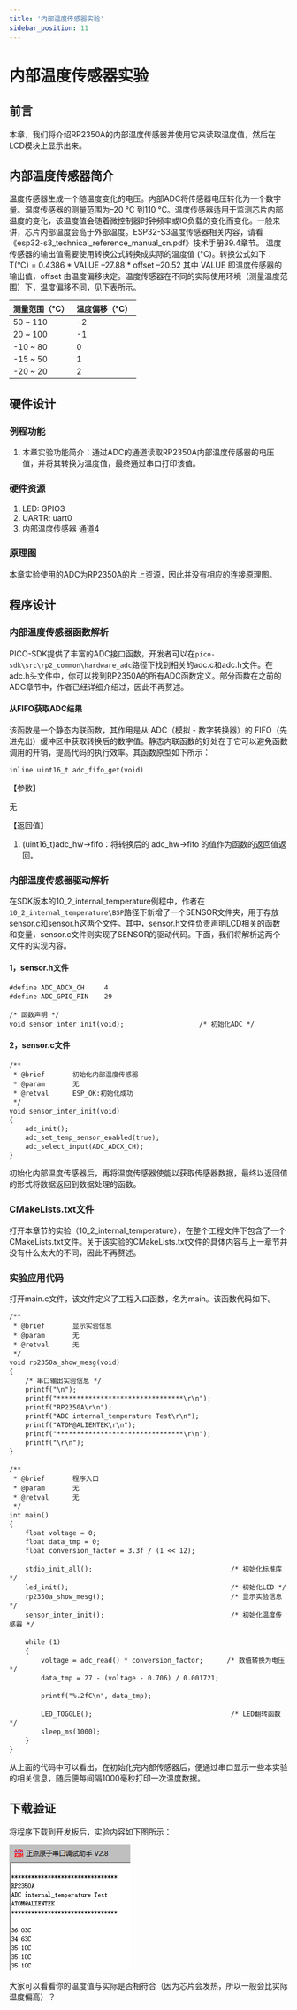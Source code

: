 ```yaml
---
title: '内部温度传感器实验'
sidebar_position: 11
---
```


# 内部温度传感器实验

## 前言

本章，我们将介绍RP2350A的内部温度传感器并使用它来读取温度值，然后在LCD模块上显示出来。

## 内部温度传感器简介

温度传感器生成一个随温度变化的电压。内部ADC将传感器电压转化为一个数字量。温度传感器的测量范围为–20 °C 到110 °C。温度传感器适用于监测芯片内部温度的变化，该温度值会随着微控制器时钟频率或IO负载的变化而变化。一般来讲，芯片内部温度会高于外部温度。ESP32-S3温度传感器相关内容，请看《esp32-s3_technical_reference_manual_cn.pdf》技术手册39.4章节。
温度传感器的输出值需要使用转换公式转换成实际的温度值 (°C)。转换公式如下：
T(°C) = 0.4386 * VALUE –27.88 * offset –20.52
其中 VALUE 即温度传感器的输出值，offset 由温度偏移决定。温度传感器在不同的实际使用环境（测量温度范围）下，温度偏移不同，见下表所示。

测量范围（°C）  | 温度偏移（°C）
--------------|-------------
50 ~ 110      | -2
20 ~ 100      | -1
-10 ~ 80      |  0
-15 ~ 50      |  1
-20 ~ 20      |  2

## 硬件设计

### 例程功能

1. 本章实验功能简介：通过ADC的通道读取RP2350A内部温度传感器的电压值，并将其转换为温度值，最终通过串口打印该值。

### 硬件资源

1. LED:
	GPIO3
2. UARTR:
	uart0
3. 内部温度传感器
	通道4

### 原理图

本章实验使用的ADC为RP2350A的片上资源，因此并没有相应的连接原理图。

## 程序设计

### 内部温度传感器函数解析

PICO-SDK提供了丰富的ADC接口函数，开发者可以在```pico-sdk\src\rp2_common\hardware_adc```路径下找到相关的adc.c和adc.h文件。在adc.h头文件中，你可以找到RP2350A的所有ADC函数定义。部分函数在之前的ADC章节中，作者已经详细介绍过，因此不再赘述。

#### 从FIFO获取ADC结果

该函数是一个静态内联函数，其作用是从 ADC（模拟 - 数字转换器）的 FIFO（先进先出）缓冲区中获取转换后的数字值。静态内联函数的好处在于它可以避免函数调用的开销，提高代码的执行效率。其函数原型如下所示：

```
inline uint16_t adc_fifo_get(void)
```

【参数】

无

【返回值】

1. (uint16_t)adc_hw->fifo：将转换后的 adc_hw->fifo 的值作为函数的返回值返回。

### 内部温度传感器驱动解析

在SDK版本的10_2_internal_temperature例程中，作者在```10_2_internal_temperature\BSP```路径下新增了一个SENSOR文件夹，用于存放sensor.c和sensor.h这两个文件。其中，sensor.h文件负责声明LCD相关的函数和变量，sensor.c文件则实现了SENSOR的驱动代码。下面，我们将解析这两个文件的实现内容。

#### 1，sensor.h文件

```
#define ADC_ADCX_CH   	4
#define ADC_GPIO_PIN	29

/* 函数声明 */
void sensor_inter_init(void);					/* 初始化ADC */
```

#### 2，sensor.c文件

```
/**
 * @brief       初始化内部温度传感器
 * @param       无
 * @retval      ESP_OK:初始化成功
 */
void sensor_inter_init(void)
{
    adc_init();
    adc_set_temp_sensor_enabled(true);
    adc_select_input(ADC_ADCX_CH);
}
```
初始化内部温度传感器后，再将温度传感器使能以获取传感器数据，最终以返回值的形式将数据返回到数据处理的函数。

### CMakeLists.txt文件

打开本章节的实验（10_2_internal_temperature），在整个工程文件下包含了一个CMakeLists.txt文件。关于该实验的CMakeLists.txt文件的具体内容与上一章节并没有什么太大的不同，因此不再赘述。

###  实验应用代码

打开main.c文件，该文件定义了工程入口函数，名为main。该函数代码如下。
```
/**
 * @brief       显示实验信息
 * @param       无
 * @retval      无
 */
void rp2350a_show_mesg(void)
{
    /* 串口输出实验信息 */
    printf("\n");
    printf("********************************\r\n");
    printf("RP2350A\r\n");
    printf("ADC internal_temperature Test\r\n");
    printf("ATOM@ALIENTEK\r\n");
    printf("********************************\r\n");
    printf("\r\n");
}

/**
 * @brief       程序入口
 * @param       无
 * @retval      无
 */
int main()
{
    float voltage = 0;
    float data_tmp = 0;
    float conversion_factor = 3.3f / (1 << 12);

    stdio_init_all();                                   /* 初始化标准库 */
    led_init();                                         /* 初始化LED */
    rp2350a_show_mesg();                                /* 显示实验信息 */
    sensor_inter_init();                                /* 初始化温度传感器 */

    while (1) 
    {
        voltage = adc_read() * conversion_factor;      /* 数值转换为电压 */
        data_tmp = 27 - (voltage - 0.706) / 0.001721;

        printf("%.2fC\n", data_tmp);
        
        LED_TOGGLE();                                   /* LED翻转函数 */
        sleep_ms(1000);
    }
}
```
从上面的代码中可以看出，在初始化完内部传感器后，便通过串口显示一些本实验的相关信息，随后便每间隔1000毫秒打印一次温度数据。

## 下载验证

将程序下载到开发板后，实验内容如下图所示：

![01](./img/25.png)

大家可以看看你的温度值与实际是否相符合（因为芯片会发热，所以一般会比实际温度偏高）？


